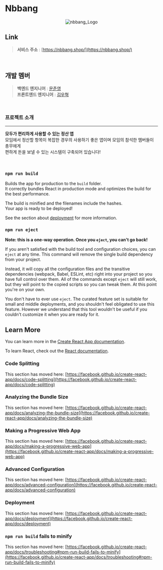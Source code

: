 # Nbbang 

<p align="center">
  <img src="https://github.com/moonjunyoung/nbbang/assets/117567934/33e361d7-466a-4142-b98d-011f225e2083" alt="nbbang_Logo">
</p>

  
## Link
  
> __서비스 주소__ : [https://nbbang.shop/](https://nbbang.shop/)

<br/>

## 개발 멤버

> __백엔드 엔지니어__ : [문준영](https://github.com/moonjunyoung)<br/>
> __프론트엔드 엔지니어__ : [김우혁](https://github.com/WooHyucks)

<br/>

### 프로젝트 소개
---
**모두가 편리하게 사용할 수 있는 정산 앱** <br/>
모임에서 정산할 항목이 복잡한 경우의 사용하기 좋은 앱이며 모임의 참석한 멤버들이 총무에게 <br/>
편하게 돈을 보낼 수 있는 시스템이 구축되어 있습니다!

<br/>

### `npm run build`

Builds the app for production to the `build` folder.\
It correctly bundles React in production mode and optimizes the build for the best performance.

The build is minified and the filenames include the hashes.\
Your app is ready to be deployed!

See the section about [deployment](https://facebook.github.io/create-react-app/docs/deployment) for more information.

### `npm run eject`

**Note: this is a one-way operation. Once you `eject`, you can't go back!**

If you aren't satisfied with the build tool and configuration choices, you can `eject` at any time. This command will remove the single build dependency from your project.

Instead, it will copy all the configuration files and the transitive dependencies (webpack, Babel, ESLint, etc) right into your project so you have full control over them. All of the commands except `eject` will still work, but they will point to the copied scripts so you can tweak them. At this point you're on your own.

You don't have to ever use `eject`. The curated feature set is suitable for small and middle deployments, and you shouldn't feel obligated to use this feature. However we understand that this tool wouldn't be useful if you couldn't customize it when you are ready for it.

## Learn More

You can learn more in the [Create React App documentation](https://facebook.github.io/create-react-app/docs/getting-started).

To learn React, check out the [React documentation](https://reactjs.org/).

### Code Splitting

This section has moved here: [https://facebook.github.io/create-react-app/docs/code-splitting](https://facebook.github.io/create-react-app/docs/code-splitting)

### Analyzing the Bundle Size

This section has moved here: [https://facebook.github.io/create-react-app/docs/analyzing-the-bundle-size](https://facebook.github.io/create-react-app/docs/analyzing-the-bundle-size)

### Making a Progressive Web App

This section has moved here: [https://facebook.github.io/create-react-app/docs/making-a-progressive-web-app](https://facebook.github.io/create-react-app/docs/making-a-progressive-web-app)

### Advanced Configuration

This section has moved here: [https://facebook.github.io/create-react-app/docs/advanced-configuration](https://facebook.github.io/create-react-app/docs/advanced-configuration)

### Deployment

This section has moved here: [https://facebook.github.io/create-react-app/docs/deployment](https://facebook.github.io/create-react-app/docs/deployment)

### `npm run build` fails to minify

This section has moved here: [https://facebook.github.io/create-react-app/docs/troubleshooting#npm-run-build-fails-to-minify](https://facebook.github.io/create-react-app/docs/troubleshooting#npm-run-build-fails-to-minify)

